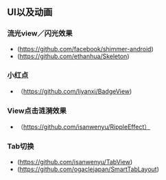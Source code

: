 ## UI以及动画
### 流光view／闪光效果
* (https://github.com/facebook/shimmer-android)
* (https://github.com/ethanhua/Skeleton)

### 小红点
* （https://github.com/liyanxi/BadgeView)

### View点击涟漪效果
* （https://github.com/isanwenyu/RippleEffect）

###  Tab切换
* (https://github.com/isanwenyu/TabView)
* (https://github.com/ogaclejapan/SmartTabLayout)



